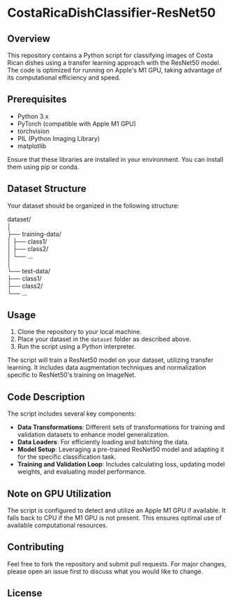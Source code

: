 # CostaRicaDishClassifier-ResNet50

## Overview
This repository contains a Python script for classifying images of Costa Rican dishes using a transfer learning approach with the ResNet50 model. The code is optimized for running on Apple's M1 GPU, taking advantage of its computational efficiency and speed.

## Prerequisites
- Python 3.x
- PyTorch (compatible with Apple M1 GPU)
- torchvision
- PIL (Python Imaging Library)
- matplotlib

Ensure that these libraries are installed in your environment. You can install them using pip or conda.

## Dataset Structure
Your dataset should be organized in the following structure:

dataset/  
│  
├── training-data/  
│   ├── class1/  
│   ├── class2/  
│   └── ...  
│  
└── test-data/  
    ├── class1/  
    ├── class2/  
    └── ...  


## Usage
1. Clone the repository to your local machine.
2. Place your dataset in the `dataset` folder as described above.
3. Run the script using a Python interpreter.

The script will train a ResNet50 model on your dataset, utilizing transfer learning. It includes data augmentation techniques and normalization specific to ResNet50's training on ImageNet.

## Code Description
The script includes several key components:
- **Data Transformations**: Different sets of transformations for training and validation datasets to enhance model generalization.
- **Data Loaders**: For efficiently loading and batching the data.
- **Model Setup**: Leveraging a pre-trained ResNet50 model and adapting it for the specific classification task.
- **Training and Validation Loop**: Includes calculating loss, updating model weights, and evaluating model performance.

## Note on GPU Utilization
The script is configured to detect and utilize an Apple M1 GPU if available. It falls back to CPU if the M1 GPU is not present. This ensures optimal use of available computational resources.

## Contributing
Feel free to fork the repository and submit pull requests. For major changes, please open an issue first to discuss what you would like to change.

## License